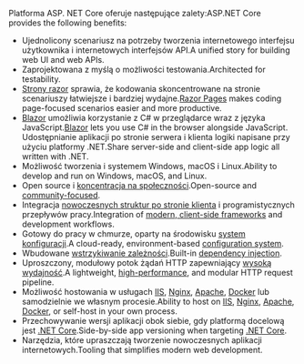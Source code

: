 <span data-ttu-id="59d36-101">Platforma ASP. NET Core oferuje następujące zalety:</span><span class="sxs-lookup"><span data-stu-id="59d36-101">ASP.NET Core provides the following benefits:</span></span>

* <span data-ttu-id="59d36-102">Ujednolicony scenariusz na potrzeby tworzenia internetowego interfejsu użytkownika i internetowych interfejsów API.</span><span class="sxs-lookup"><span data-stu-id="59d36-102">A unified story for building web UI and web APIs.</span></span>
* <span data-ttu-id="59d36-103">Zaprojektowana z myślą o możliwości testowania.</span><span class="sxs-lookup"><span data-stu-id="59d36-103">Architected for testability.</span></span>
* <span data-ttu-id="59d36-104">[Strony razor](xref:razor-pages/index) sprawia, że kodowania skoncentrowane na stronie scenariuszy łatwiejsze i bardziej wydajne.</span><span class="sxs-lookup"><span data-stu-id="59d36-104">[Razor Pages](xref:razor-pages/index) makes coding page-focused scenarios easier and more productive.</span></span>
* <span data-ttu-id="59d36-105">[Blazor](xref:blazor/index) umożliwia korzystanie z C# w przeglądarce wraz z języka JavaScript.</span><span class="sxs-lookup"><span data-stu-id="59d36-105">[Blazor](xref:blazor/index) lets you use C# in the browser alongside JavaScript.</span></span> <span data-ttu-id="59d36-106">Udostępnianie aplikacji po stronie serwera i klienta logiki napisane przy użyciu platformy .NET.</span><span class="sxs-lookup"><span data-stu-id="59d36-106">Share server-side and client-side app logic all written with .NET.</span></span> 
* <span data-ttu-id="59d36-107">Możliwość tworzenia i systemem Windows, macOS i Linux.</span><span class="sxs-lookup"><span data-stu-id="59d36-107">Ability to develop and run on Windows, macOS, and Linux.</span></span>
* <span data-ttu-id="59d36-108">Open source i [koncentracja na społeczności](https://live.asp.net/).</span><span class="sxs-lookup"><span data-stu-id="59d36-108">Open-source and [community-focused](https://live.asp.net/).</span></span>
* <span data-ttu-id="59d36-109">Integracja [nowoczesnych struktur po stronie klienta](xref:blazor/index) i programistycznych przepływów pracy.</span><span class="sxs-lookup"><span data-stu-id="59d36-109">Integration of [modern, client-side frameworks](xref:blazor/index) and development workflows.</span></span>
* <span data-ttu-id="59d36-110">Gotowy do pracy w chmurze, oparty na środowisku [system konfiguracji](xref:fundamentals/configuration/index).</span><span class="sxs-lookup"><span data-stu-id="59d36-110">A cloud-ready, environment-based [configuration system](xref:fundamentals/configuration/index).</span></span>
* <span data-ttu-id="59d36-111">Wbudowane [wstrzykiwanie zależności](xref:fundamentals/dependency-injection).</span><span class="sxs-lookup"><span data-stu-id="59d36-111">Built-in [dependency injection](xref:fundamentals/dependency-injection).</span></span>
* <span data-ttu-id="59d36-112">Uproszczony, modułowy potok żądań HTTP zapewniający [wysoką wydajność](https://github.com/aspnet/benchmarks).</span><span class="sxs-lookup"><span data-stu-id="59d36-112">A lightweight, [high-performance](https://github.com/aspnet/benchmarks), and modular HTTP request pipeline.</span></span>
* <span data-ttu-id="59d36-113">Możliwość hostowania w usługach [IIS](xref:host-and-deploy/iis/index), [Nginx](xref:host-and-deploy/linux-nginx), [Apache](xref:host-and-deploy/linux-apache), [Docker](xref:host-and-deploy/docker/index) lub samodzielnie we własnym procesie.</span><span class="sxs-lookup"><span data-stu-id="59d36-113">Ability to host on [IIS](xref:host-and-deploy/iis/index), [Nginx](xref:host-and-deploy/linux-nginx), [Apache](xref:host-and-deploy/linux-apache), [Docker](xref:host-and-deploy/docker/index), or self-host in your own process.</span></span>
* <span data-ttu-id="59d36-114">Przechowywanie wersji aplikacji obok siebie, gdy platformą docelową jest [.NET Core](/dotnet/articles/standard/choosing-core-framework-server).</span><span class="sxs-lookup"><span data-stu-id="59d36-114">Side-by-side app versioning when targeting [.NET Core](/dotnet/articles/standard/choosing-core-framework-server).</span></span>
* <span data-ttu-id="59d36-115">Narzędzia, które upraszczają tworzenie nowoczesnych aplikacji internetowych.</span><span class="sxs-lookup"><span data-stu-id="59d36-115">Tooling that simplifies modern web development.</span></span>
